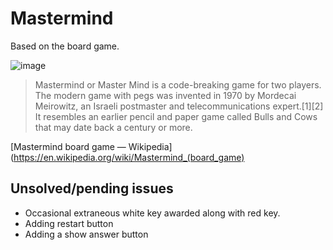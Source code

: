 # Mastermind

Based on the board game.

![image](https://upload.wikimedia.org/wikipedia/commons/2/2d/Mastermind.jpg)

> Mastermind or Master Mind is a code-breaking game for two players. The modern game with pegs was invented in 1970 by Mordecai Meirowitz, an Israeli postmaster and telecommunications expert.[1][2] It resembles an earlier pencil and paper game called Bulls and Cows that may date back a century or more.

[Mastermind board game — Wikipedia](https://en.wikipedia.org/wiki/Mastermind_(board_game)

## Unsolved/pending issues

- Occasional extraneous white key awarded along with red key.
- Adding restart button
- Adding a show answer button
